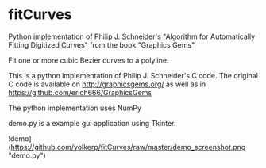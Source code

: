 fitCurves
=========

Python implementation of Philip J. Schneider's "Algorithm for Automatically Fitting Digitized Curves" from the book "Graphics Gems"

Fit one or more cubic Bezier curves to a polyline.

This is a python implementation of Philip J. Schneider's C code. The original C code is available on http://graphicsgems.org/ as well as in https://github.com/erich666/GraphicsGems

The python implementation uses NumPy

demo.py is a example gui application using Tkinter.

!demo](https://github.com/volkerp/fitCurves/raw/master/demo_screenshot.png "demo.py")

